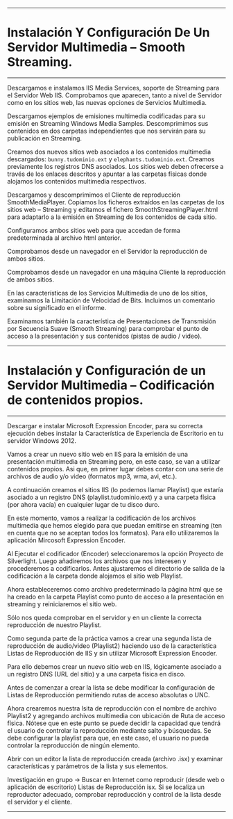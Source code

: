 ___

# **Instalación Y Configuración De Un Servidor Multimedia – Smooth Streaming.**

---

Descargamos e instalamos IIS Media Services, soporte de Streaming para el Servidor Web IIS. Comprobamos que aparecen, tanto a nivel de Servidor como en los sitios web, las nuevas opciones de Servicios Multimedia.

Descargamos ejemplos de emisiones multimedia codificadas para su emisión en Streaming Windows Media Samples. Descomprimimos sus contenidos en dos carpetas independientes que nos servirán para su publicación en Streaming.

Creamos dos nuevos sitios web asociados a los contenidos multimedia descargados: `bunny.tudominio.ext` y `elephants.tudominio.ext`. Creamos previamente los registros DNS asociados. Los sitios web deben ofrecerse a través de los enlaces descritos y apuntar a las carpetas físicas donde alojamos los contenidos multimedia respectivos.

Descargamos y descomprimimos el Cliente de reproducción SmoothMediaPlayer. Copiamos los ficheros extraídos en las carpetas de los sitios web – Streaming y editamos el fichero SmoothStreamingPlayer.html para adaptarlo a la emisión en Streaming de los contenidos de cada sitio.

Configuramos ambos sitios web para que accedan de forma predeterminada al archivo html anterior.

Comprobamos desde un navegador en el Servidor la reproducción de ambos sitios.

Comprobamos desde un navegador en una máquina Cliente la reproducción de ambos sitios.

En las características de los Servicios Multimedia de uno de los sitios, examinamos la Limitación de Velocidad de Bits. Incluimos un comentario sobre su significado en el informe.

Examinamos también la característica de Presentaciones de Transmisión por Secuencia Suave (Smooth Streaming) para comprobar el punto de acceso a la presentación y sus contenidos (pistas de audio / video).

---

# **Instalación y Configuración de un Servidor Multimedia – Codificación de contenidos propios.**

---

Descargar e instalar Microsoft Expression Encoder, para su correcta ejecución debes instalar la Característica de Experiencia de Escritorio en tu servidor Windows 2012.

Vamos a crear un nuevo sitio web en IIS para la emisión de una presentación multimedia en Streaming pero, en este caso, se van a utilizar contenidos propios. Asi que, en primer lugar debes contar con una serie de archivos de audio y/o video (formatos mp3, wma, avi, etc.).

A continuación creamos el sitios IIS (lo podemos llamar Playlist) que estaría asociado a un registro DNS (playlist.tudominio.ext) y a una carpeta física (por ahora vacía) en cualquier lugar de tu disco duro.

En este momento, vamos a realizar la codificación de los archivos multimedia que hemos elegido para que puedan emitirse en streaming (ten en cuenta que no se aceptan todos los formatos). Para ello utilizaremos la aplicación Mircosoft Expression Encoder.

Al Ejecutar el codificador (Encoder) seleccionaremos la opción Proyecto de Silverlight. Luego añadiremos   los   archivos   que   nos   interesen   y   procederemos   a   codificarlos. Antes ajustaremos el directorio de salida de la codificación a la carpeta donde alojamos el sitio web Playlist.

Ahora estableceremos como archivo predeterminado la página html que se ha creado en la carpeta Playlist como punto de acceso a la presentación en streaming y reiniciaremos el sitio web.

Sólo nos queda comprobar en el servidor y en un cliente la correcta reproducción de nuestro Playlist.

Como segunda parte de la práctica vamos a crear una segunda lista de reproducción de audio/video (Playlist2) haciendo uso de la característica Listas de Reproducción de IIS y sin utilizar Microsoft Expression Encoder.

Para ello debemos crear un nuevo sitio web en IIS, lógicamente asociado a un registro DNS (URL del sitio) y a una carpeta física en disco.

Antes de comenzar a crear la lista se debe modificar la configuración de Listas de Reproducción permitiendo rutas de acceso absolutas o UNC.

Ahora crearemos nuestra lsita de reproducción con el nombre de archivo Playlist2 y agregando archivos multimedia con ubicación de Ruta de acceso física. Nótese que en este punto se puede decidir la capacidad que tendrá el usuario de controlar la reproducción mediante salto y búsquedas. Se debe configurar la playlist para que, en este caso, el usuario no pueda controlar la reproducción de ningún elemento.

Abrir con un editor la lista de reproducción creada (archivo .isx) y examinar características y parámetros de la lista y sus elementos.

Investigación en grupo → Buscar en Internet como reproducir (desde web o aplicación de
escritorio) Listas de Reproducción isx. Si se localiza un reproductor adecuado, comprobar
reproducción y control de la lista desde el servidor y el cliente.

---
